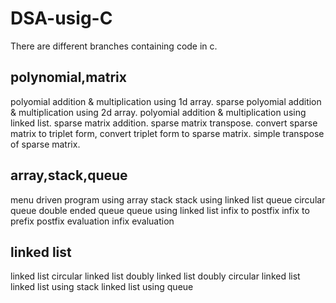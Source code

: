 # DSA-usig-C
There are different branches containing code in c.

## polynomial,matrix
polyomial addition & multiplication using 1d array.
sparse polyomial addition & multiplication using 2d array. 
polyomial addition & multiplication using linked list. sparse matrix addition. 
sparse matrix transpose. 
convert sparse matrix to triplet form, convert triplet form to sparse matrix.
simple transpose of sparse matrix.

## array,stack,queue
menu driven program using array
stack
stack using linked list
queue
circular queue
double ended queue
queue using linked list 
infix to postfix
infix to prefix
postfix evaluation
infix evaluation

## linked list
linked list
circular linked list
doubly linked list
doubly circular linked list
linked list using stack
linked list using queue
